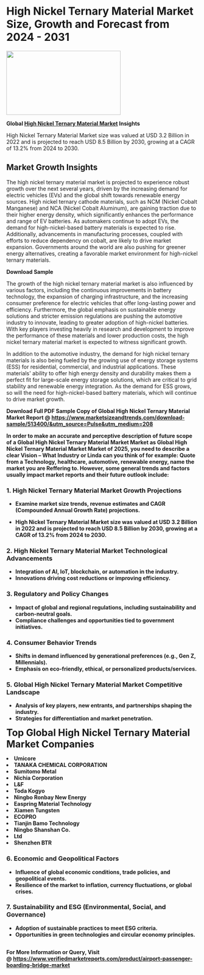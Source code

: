 <H1>High Nickel Ternary Material Market Size, Growth and Forecast from 2024 - 2031</H1><img class="aligncenter size-medium wp-image-584254" src="https://thirdeyenews.in/wp-content/uploads/2024/09/Global-Market-Research-300x168.jpeg" alt="" width="300" height="168" /><p><strong>Global&nbsp;<a href="https://www.marketsizeandtrends.com/download-sample/513400/&amp;utm_source=Pulse&amp;utm_medium=208">High Nickel Ternary Material Market</a> Insights</strong></p><p>High Nickel Ternary Material Market size was valued at USD 3.2 Billion in 2022 and is projected to reach USD 8.5 Billion by 2030, growing at a CAGR of 13.2% from 2024 to 2030.</p><p><h2>Market Growth Insights</h2> <p>The high nickel ternary material market is projected to experience robust growth over the next several years, driven by the increasing demand for electric vehicles (EVs) and the global shift towards renewable energy sources. High nickel ternary cathode materials, such as NCM (Nickel Cobalt Manganese) and NCA (Nickel Cobalt Aluminum), are gaining traction due to their higher energy density, which significantly enhances the performance and range of EV batteries. As automakers continue to adopt EVs, the demand for high-nickel-based battery materials is expected to rise. Additionally, advancements in manufacturing processes, coupled with efforts to reduce dependency on cobalt, are likely to drive market expansion. Governments around the world are also pushing for greener energy alternatives, creating a favorable market environment for high-nickel ternary materials.</p> <p><strong>Download Sample</strong></p> <p>The growth of the high nickel ternary material market is also influenced by various factors, including the continuous improvements in battery technology, the expansion of charging infrastructure, and the increasing consumer preference for electric vehicles that offer long-lasting power and efficiency. Furthermore, the global emphasis on sustainable energy solutions and stricter emission regulations are pushing the automotive industry to innovate, leading to greater adoption of high-nickel batteries. With key players investing heavily in research and development to improve the performance of these materials and lower production costs, the high nickel ternary material market is expected to witness significant growth.</p> <p>In addition to the automotive industry, the demand for high nickel ternary materials is also being fueled by the growing use of energy storage systems (ESS) for residential, commercial, and industrial applications. These materials' ability to offer high energy density and durability makes them a perfect fit for large-scale energy storage solutions, which are critical to grid stability and renewable energy integration. As the demand for ESS grows, so will the need for high-nickel-based battery materials, which will continue to drive market growth.</p> <p><strong></p><p><span class=""><strong>Download Full PDF Sample Copy of Global High Nickel Ternary Material Market Report</strong> @ <a href="https://www.marketsizeandtrends.com/download-sample/513400/&amp;utm_source=Pulse&amp;utm_medium=208" target="_blank">https://www.marketsizeandtrends.com/download-sample/513400/&amp;utm_source=Pulse&amp;utm_medium=208</a></span></p><p>In order to make an accurate and perceptive description of future scope of a Global&nbsp;High Nickel Ternary Material Market Market as Global&nbsp;High Nickel Ternary Material Market Market of 2025, you need to describe a clear Vision &ndash; What Industry or Linda can you think of for example: Quote from a Technology, healthcare, automotive, renewable energy, name the market you are Reffering to. However, some general trends and factors usually impact market reports and their future outlook include:</p><h3>1.&nbsp;<strong>High Nickel Ternary Material Market Growth Projections</strong></h3><ul><li>Examine market size trends, revenue estimates and CAGR (Compounded Annual Growth Rate) projections.</li><li><p>High Nickel Ternary Material Market size was valued at USD 3.2 Billion in 2022 and is projected to reach USD 8.5 Billion by 2030, growing at a CAGR of 13.2% from 2024 to 2030.</p></li></ul><h3>2.&nbsp;<strong>High Nickel Ternary Material Market Technological Advancements</strong></h3><ul><li>Integration of AI, IoT, blockchain, or automation in the industry.</li><li>Innovations driving cost reductions or improving efficiency.</li></ul><h3>3.&nbsp;<strong>Regulatory and Policy Changes</strong></h3><ul><li>Impact of global and regional regulations, including sustainability and carbon-neutral goals.</li><li>Compliance challenges and opportunities tied to government initiatives.</li></ul><h3>4.&nbsp;<strong>Consumer Behavior Trends</strong></h3><ul><li>Shifts in demand influenced by generational preferences (e.g., Gen Z, Millennials).</li><li>Emphasis on eco-friendly, ethical, or personalized products/services.</li></ul><h3>5.&nbsp;<strong>Global High Nickel Ternary Material Market Competitive Landscape</strong></h3><ul><li>Analysis of key players, new entrants, and partnerships shaping the industry.</li><li>Strategies for differentiation and market penetration.</li></ul><p data-pm-slice="1 1 []"><span style="color: inherit; font-family: inherit; font-size: 25px;">Top Global High Nickel Ternary Material Market Companies</span></p><div class="" data-test-id=""><p><li>Umicore</li><li> TANAKA CHEMICAL CORPORATION</li><li> Sumitomo Metal</li><li> Nichia Corporation</li><li> L&F</li><li> Toda Kogyo</li><li> Ningbo Ronbay New Energy</li><li> Easpring Material Technology</li><li> Xiamen Tungsten</li><li> ECOPRO</li><li> Tianjin Bamo Technology</li><li> Ningbo Shanshan Co.</li><li> Ltd</li><li> Shenzhen BTR</li></p></div><h3>6.&nbsp;<strong>Economic and Geopolitical Factors</strong></h3><ul><li>Influence of global economic conditions, trade policies, and geopolitical events.</li><li>Resilience of the market to inflation, currency fluctuations, or global crises.</li></ul><h3>7.&nbsp;<strong>Sustainability and ESG (Environmental, Social, and Governance)</strong></h3><ul><li>Adoption of sustainable practices to meet ESG criteria.</li><li>Opportunities in green technologies and circular economy principles.</li></ul><h2><strong style="font-size: 14px;">For More Information or Query, Visit @&nbsp;</strong><a style="background-color: #ffffff; font-size: 14px;" href="https://www.marketsizeandtrends.com/report/high-nickel-ternary-material-market/" target="_blank">https://www.verifiedmarketreports.com/product/airport-passenger-boarding-bridge-market</a></h2>
